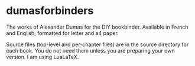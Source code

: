 # dumasforbinders
The works of Alexander Dumas for the DIY bookbinder. Available in French and English, formatted for letter and a4 paper.


Source files (top-level and per-chapter files) are in the source directory for each book. You do not need them unless you are preparing your own version. I am using LuaLaTeX.
